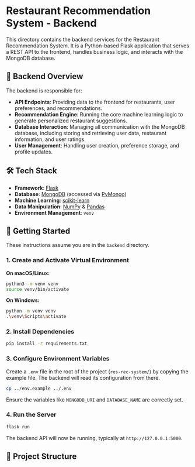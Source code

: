 # Restaurant Recommendation System - Backend

This directory contains the backend services for the Restaurant Recommendation System. It is a Python-based Flask application that serves a REST API to the frontend, handles business logic, and interacts with the MongoDB database.

## 🎯 Backend Overview

The backend is responsible for:
-   **API Endpoints**: Providing data to the frontend for restaurants, user preferences, and recommendations.
-   **Recommendation Engine**: Running the core machine learning logic to generate personalized restaurant suggestions.
-   **Database Interaction**: Managing all communication with the MongoDB database, including storing and retrieving user data, restaurant information, and user ratings.
-   **User Management**: Handling user creation, preference storage, and profile updates.

## 🛠️ Tech Stack

-   **Framework**: [Flask](https://flask.palletsprojects.com/)
-   **Database**: [MongoDB](https://www.mongodb.com/) (accessed via [PyMongo](https://pymongo.readthedocs.io/))
-   **Machine Learning**: [scikit-learn](https://scikit-learn.org/stable/)
-   **Data Manipulation**: [NumPy](https://numpy.org/) & [Pandas](https://pandas.pydata.org/)
-   **Environment Management**: `venv`

## 🚀 Getting Started

These instructions assume you are in the `backend` directory.

### 1. Create and Activate Virtual Environment

**On macOS/Linux:**
```bash
python3 -m venv venv
source venv/bin/activate
```

**On Windows:**
```bash
python -m venv venv
.\venv\Scripts\activate
```

### 2. Install Dependencies
```bash
pip install -r requirements.txt
```

### 3. Configure Environment Variables
Create a `.env` file in the root of the project (`res-rec-system/`) by copying the example file. The backend will read its configuration from there.
```bash
cp ../env.example ../.env
```
Ensure the variables like `MONGODB_URI` and `DATABASE_NAME` are correctly set.

### 4. Run the Server
```bash
flask run
```
The backend API will now be running, typically at `http://127.0.0.1:5000`.

## 📁 Project Structure
